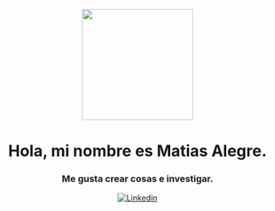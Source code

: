 
<div id= "header" align= "center">
  <img src="https://media.giphy.com/media/CuuSHzuc0O166MRfjt/giphy.gif" width= "200"/>
  <h1 align="center">Hola, mi nombre es Matias Alegre.</h1>
  <h3 align="center">Me gusta crear cosas e investigar.</h3>
</div>


<div id= "badges" align="center">
  <a href= "https://www.linkedin.com/in/matiasandresalegre" target="_blank">
  <img alt="Linkedin" src="https://img.shields.io/azure-devops/build/linkedin/mati330/2?label=linkedin&logo=linkedin&style=social">
</a>
